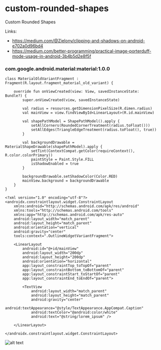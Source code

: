 # custom-rounded-shapes
Custom Rounded Shapes

Links:
- https://medium.com/@Zielony/clipping-and-shadows-on-android-e702a0d96bd4
- https://medium.com/better-programming/practical-image-porterduff-mode-usage-in-android-3b4b5d2e8f5f

###  com.google.android.material:material:1.0.0

~~~
class MaterialOldVariantFragment : Fragment(R.layout.fragment_material_old_variant) {

    override fun onViewCreated(view: View, savedInstanceState: Bundle?) {
        super.onViewCreated(view, savedInstanceState)

        val radius = resources.getDimensionPixelSize(R.dimen.radius)
        val mainView = view.findViewById<LinearLayout>(R.id.mainView)

        val shapePathModel = ShapePathModel().apply {
            setAllCorners(RoundedCornerTreatment(radius.toFloat()))
            setAllEdges(TriangleEdgeTreatment(radius.toFloat(), true))
        }

        val backgroundDrawable = MaterialShapeDrawable(shapePathModel).apply {
            setTint(ContextCompat.getColor(requireContext(), R.color.colorPrimary))
            paintStyle = Paint.Style.FILL
            isShadowEnabled = true
        }

        backgroundDrawable.setShadowColor(Color.RED)
        mainView.background = backgroundDrawable
    }
}
~~~

~~~
<?xml version="1.0" encoding="utf-8"?>
<androidx.constraintlayout.widget.ConstraintLayout
    xmlns:android="http://schemas.android.com/apk/res/android"
    xmlns:tools="http://schemas.android.com/tools"
    xmlns:app="http://schemas.android.com/apk/res-auto"
    android:layout_width="match_parent"
    android:layout_height="match_parent"
    android:orientation="vertical"
    android:gravity="center"
    tools:context=".OutlineWidgetVariantFragment">

    <LinearLayout
        android:id="@+id/mainView"
        android:layout_width="200dp"
        android:layout_height="200dp"
        android:orientation="horizontal"
        app:layout_constraintTop_toTopOf="parent"
        app:layout_constraintBottom_toBottomOf="parent"
        app:layout_constraintStart_toStartOf="parent"
        app:layout_constraintEnd_toEndOf="parent">

        <TextView
            android:layout_width="match_parent"
            android:layout_height="match_parent"
            android:gravity="center"
            android:textAppearance="@style/TextAppearance.AppCompat.Caption"
            android:textColor="@android:color/white"
            android:text="@string/lorem_ipsum" />

    </LinearLayout>

</androidx.constraintlayout.widget.ConstraintLayout>
~~~

![alt text](https://raw.githubusercontent.com/username/projectname/branch/path/to/img.png)
